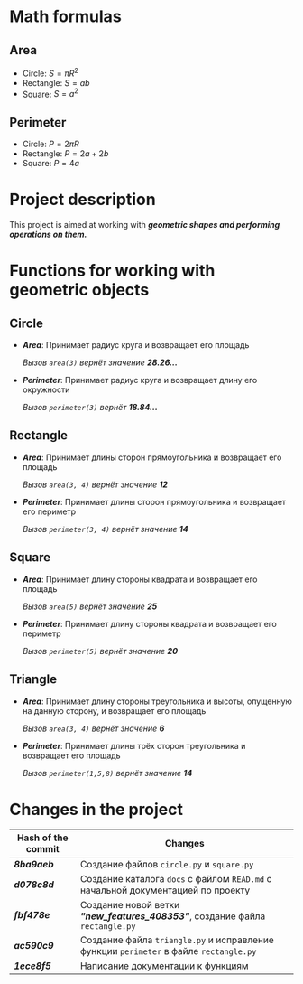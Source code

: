 # Math formulas
## Area
- Circle: $S = \pi R^2$
- Rectangle: $S = ab$
- Square: $S = a^2$

## Perimeter
- Circle: $P = 2\pi R$
- Rectangle: $P = 2a + 2b$
- Square: $P = 4a$

# Project description
 This project is aimed at working with ___geometric shapes and performing operations on them.___

# Functions for working with geometric objects

## Circle
- ***Area***: Принимает радиус круга и возвращает его площадь

  _Вызов `area(3)` вернёт значение __28.26...___

- ***Perimeter***: Принимает радиус круга и возвращает длину его окружности

  _Вызов `perimeter(3)` вернёт __18.84...___

## Rectangle
- ***Area***: Принимает длины сторон прямоугольника и возвращает его площадь

  _Вызов `area(3, 4)` вернёт значение __12___

- ***Perimeter***: Принимает длины сторон прямоугольника и возвращает его периметр

  _Вызов `perimeter(3, 4)` вернёт значение __14___

## Square
- ***Area***: Принимает длину стороны квадрата и возвращает его площадь

  _Вызов `area(5)` вернёт значение __25___

- ***Perimeter***: Принимает длину стороны квадрата и возвращает его периметр

  _Вызов `perimeter(5)` вернёт значение __20___
  
## Triangle
- ***Area***: Принимает длину стороны треугольника и высоты, опущенную на данную сторону, и возвращает его площадь

  _Вызов `area(3, 4)` вернёт значение __6___

- ***Perimeter***: Принимает длины трёх сторон треугольника и возвращает его площадь

  _Вызов `perimeter(1,5,8)` вернёт значение __14___

# Сhanges in the project
| Hash of the commit | Changes                                                                               |
| ------------------ | ------------------------------------------------------------------------------------- |
|***8ba9aeb***       | Создание файлов `circle.py` и `square.py`                                             |
| ***d078c8d***      | Создание каталога `docs` с файлом `READ.md` с начальной документацией по проекту      |
| ***fbf478e***      | Создание новой ветки ***"new_features_408353"***, создание файла `rectangle.py`       |
| ***ac590c9***      | Создание файла `triangle.py` и исправление функции `perimeter` в файле `rectangle.py` |
| ***1ece8f5***      | Написание документации к функциям                                                     |
